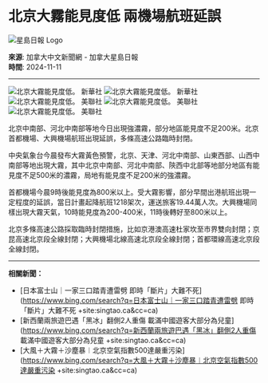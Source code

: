 # 北京大霧能見度低 兩機場航班延誤

![星島日報 Logo](https://www.singtao.ca/wp-content/themes/singtaoca2019/images/logo.png)

**來源**: 加拿大中文新聞網 - 加拿大星島日報  
**時間**: 2024-11-11

---

![北京大霧能見度低。 新華社](https://image.hkhl.hk/f/1024p0/0x0/100/none/f3a4382f57cc71988412a26d78569f52/2024-11/IMG_8380.jpeg)
![北京大霧能見度低。 新華社](https://image.hkhl.hk/f/1024p0/0x0/100/none/089d295afd76556ac7b63bd2ff626190/2024-11/IMG_8382.jpeg)
![北京大霧能見度低。 美聯社](https://image.hkhl.hk/f/1024p0/0x0/100/none/119615caa2b89bdb13d329591e7997e3/2024-11/IMG_8383.jpeg)
![北京大霧能見度低。 美聯社](https://image.hkhl.hk/f/1024p0/0x0/100/none/2ac83a010e96f10f6d04ac8653b2d458/2024-11/IMG_8384.jpeg)
![北京大霧能見度低。 美聯社](https://image.hkhl.hk/f/1024p0/0x0/100/none/0c30e582678642a4c0fd1a0fedc14941/2024-11/IMG_8385.jpeg)

北京中南部、河北中南部等地今日出現強濃霧，部分地區能見度不足200米。北京首都機場、大興機場航班出現延誤，多條高速公路臨時封閉。

中央氣象台今晨發布大霧黃色預警，北京、天津、河北中南部、山東西部、山西中南部等地出現大霧，其中北京中南部、河北中南部、陝西中北部等地部分地區有能見度不足500米的濃霧，局地有能見度不足200米的強濃霧。

首都機場今晨9時後能見度為800米以上。受大霧影響，部分早間出港航班出現一定程度的延誤，當日計畫起降航班1218架次，運送旅客19.44萬人次。大興機場同樣出現大霧天氣，10時能見度為200-400米，11時後轉好至800米以上。

北京多條高速公路採取臨時封閉措施，比如京港澳高速杜家坎至市界雙向封閉；京昆高速北京段全線封閉；大興機場北線高速北京段全線封閉；首都環線高速北京段全線封閉。

---

**相關新聞：**

- [日本富士山｜一家三口踏青遭雷劈 即時「斷片」大難不死](https://www.bing.com/search?q=日本富士山｜一家三口踏青遭雷劈 即時「斷片」大難不死 +site:singtao.ca&cc=ca)
- [新西蘭兩旅遊巴遇「黑冰」翻側2人重傷 載滿中國遊客大部分為兒童](https://www.bing.com/search?q=新西蘭兩旅遊巴遇「黑冰」翻側2人重傷 載滿中國遊客大部分為兒童 +site:singtao.ca&cc=ca)
- [大風＋大霧＋沙塵暴︱北京空氣指數500達嚴重污染](https://www.bing.com/search?q=大風＋大霧＋沙塵暴︱北京空氣指數500達嚴重污染 +site:singtao.ca&cc=ca)